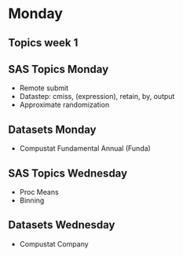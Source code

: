# Monday 

## Topics week 1


## SAS Topics Monday

- Remote submit
- Datastep: cmiss, (expression), retain, by, output
- Approximate randomization


## Datasets Monday

- Compustat Fundamental Annual (Funda)


## SAS Topics Wednesday

- Proc Means
- Binning


## Datasets Wednesday

- Compustat Company 



